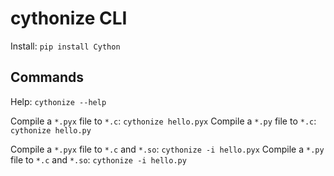 # cythonize CLI

Install: `pip install Cython`

## Commands
Help: `cythonize --help`

Compile a `*.pyx` file to `*.c`: `cythonize hello.pyx`
Compile a `*.py` file to `*.c`: `cythonize hello.py`

Compile a `*.pyx` file to `*.c` and `*.so`: `cythonize -i hello.pyx`
Compile a `*.py` file to `*.c` and `*.so`: `cythonize -i hello.py`
